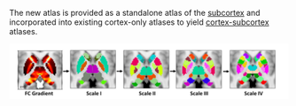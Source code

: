 The new atlas is provided as a standalone atlas of the [subcortex](/Group-Parcellation/3T/Subcortex/) and incorporated into existing cortex-only atlases to yield [cortex-subcortex](/Group-Parcellation/3T/Cortex-Subcortex/) atlases.  


![alt test](/images/3T.jpg)
